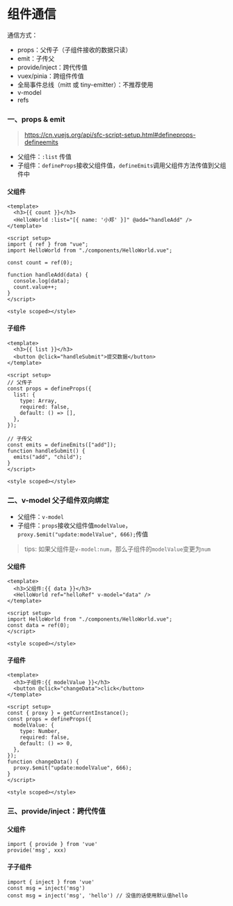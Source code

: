 # 组件通信

通信方式：

- props：父传子（子组件接收的数据只读）
- emit：子传父
- provide/inject：跨代传值
- vuex/pinia：跨组件传值
- 全局事件总线（mitt 或 tiny-emitter）：不推荐使用
- v-model
- refs

### 一、props & emit

> https://cn.vuejs.org/api/sfc-script-setup.html#defineprops-defineemits

- 父组件：`:list` 传值
- 子组件：`defineProps`接收父组件值，`defineEmits`调用父组件方法传值到父组件中

#### 父组件

```
<template>
  <h3>{{ count }}</h3>
  <HelloWorld :list="[{ name: '小郑' }]" @add="handleAdd" />
</template>

<script setup>
import { ref } from "vue";
import HelloWorld from "./components/HelloWorld.vue";

const count = ref(0);

function handleAdd(data) {
  console.log(data);
  count.value++;
}
</script>

<style scoped></style>
```

#### 子组件

```
<template>
  <h3>{{ list }}</h3>
  <button @click="handleSubmit">提交数据</button>
</template>

<script setup>
// 父传子
const props = defineProps({
  list: {
    type: Array,
    required: false,
    default: () => [],
  },
});

// 子传父
const emits = defineEmits(["add"]);
function handleSubmit() {
  emits("add", "child");
}
</script>

<style scoped></style>
```

### 二、v-model 父子组件双向绑定

- 父组件：`v-model`
- 子组件：`props`接收父组件值`modelValue`，`proxy.$emit("update:modelValue", 666);`传值

> tips: 如果父组件是`v-model:num`，那么子组件的`modelValue`变更为`num`

#### 父组件

```
<template>
  <h3>父组件:{{ data }}</h3>
  <HelloWorld ref="helloRef" v-model="data" />
</template>

<script setup>
import HelloWorld from "./components/HelloWorld.vue";
const data = ref(0);
</script>

<style scoped></style>
```

#### 子组件

```
<template>
  <h3>子组件:{{ modelValue }}</h3>
  <button @click="changeData">click</button>
</template>

<script setup>
const { proxy } = getCurrentInstance();
const props = defineProps({
  modelValue: {
    type: Number,
    required: false,
    default: () => 0,
  },
});
function changeData() {
  proxy.$emit("update:modelValue", 666);
}
</script>

<style scoped></style>
```

### 三、provide/inject：跨代传值

#### 父组件

```
import { provide } from 'vue'
provide('msg', xxx)
```

#### 子子组件

```
import { inject } from 'vue'
const msg = inject('msg')
const msg = inject('msg', 'hello') // 没值的话使用默认值hello
```